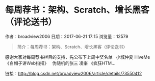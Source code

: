 # 每周荐书：架构、Scratch、增长黑客（评论送书）
作者：broadview2006
日期：2017-06-21 17:15
浏览量：12579
> 简介：每周荐书：架构、Scratch、增长黑客（评论送书）

感谢大家对每周荐书栏目的支持，先公布下上周中奖名单
 
小城仲夏
HiveMe
 
《白帽子讲Web扫描》
 
伪随机的张三
凌峯
《疯狂HTM...

 链接：http://blog.csdn.net/broadview2006/article/details/73550412
